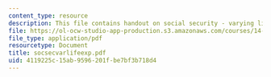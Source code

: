 ```yaml
---
content_type: resource
description: This file contains handout on social security - varying life expectancy.
file: https://ol-ocw-studio-app-production.s3.amazonaws.com/courses/14-472-public-economics-ii-spring-2004/4119225c15ab9596201fbe7bf3b718d4_socsecvarlifeexp.pdf
file_type: application/pdf
resourcetype: Document
title: socsecvarlifeexp.pdf
uid: 4119225c-15ab-9596-201f-be7bf3b718d4
---
```

